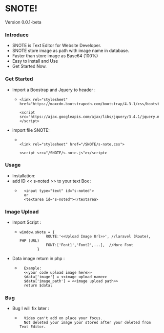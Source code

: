 # SNOTE!
  Version 0.0.1-beta
### Introduce
  - SNOTE is Text Editor for Website Developer.
  - SNOTE store image as path with image name in database.
  - Faster than store image as Base64 (100%)
  - Easy to install and Use
  - Get Started Now.
### Get Started
  - Import a Boostrap and Jquery to header :
    - ```
      <link rel="stylesheet" href="https://maxcdn.bootstrapcdn.com/bootstrap/4.3.1/css/bootstrap.min.css">

      <script src="https://ajax.googleapis.com/ajax/libs/jquery/3.4.1/jquery.min.js"></script>
- import file SNOTE:
    - ```
    
      <link rel="stylesheet" href="/SNOTE/s-note.css">
    
      <script src="/SNOTE/s-note.js"></script>

### Usage
   - Installation:
   - add ID << s-noted >> to your text Box :
     - ``` 
         <input type="text" id="s-noted">
         or
         <textarea id="s-noted"></textarea>
### Image Upload   
- Import  Script :
  - ```
    window.sNote = {
                ROUTE:'<<Upload Image Url>>', //laravel (Route), PHP (URL)
                FONT:['Font1','Font2',...],  //More Font
            }
- Data image return in php :
    - ```
        Example:
        <<your code upload image here>>
        $data['image'] = <<image upload name>>
        $data['image_path'] = <<image upload path>>
        return $data;

### Bug   
- Bug I will fix later :
    - ```
        Video can't add on place your focus.
        Not deleted your image your stored after your deleted from Text Editor.
